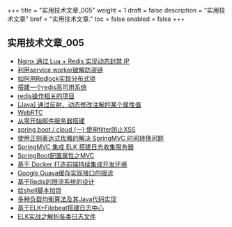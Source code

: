 +++
title = "实用技术文章_005"
weight = 1
draft = false
description = "实用技术文章"
bref = "实用技术文章."
toc = false
enabled = false
+++

## 实用技术文章_005
- [Nginx 通过 Lua + Redis 实现动态封禁 IP](http://www.jianshu.com/p/20b6883e62ea)
- [利用service worker破解防盗链](https://juejin.im/post/58dcb1c361ff4b006b042b70)
- [如何用Redlock实现分布式锁](http://blog.csdn.net/forezp/article/details/70305336)
- [搭建一个redis高可用系统](http://www.jianshu.com/p/c2ab606b00b7)
- [redis操作相关的项目](https://github.com/wgd12389/redisses)
- [[Java] 通过反射，动态修改注解的某个属性值](https://segmentfault.com/a/1190000011213222)
- [WebRTC](https://codelabs.developers.google.com/codelabs/webrtc-web/#0)
- [从零开始邮件服务器搭建](http://www.jianshu.com/p/610d9bf0ae8b)
- [spring boot / cloud (一) 使用filter防止XSS](https://my.oschina.net/wangkang80/blog/908070)
- [使用正则表达式优雅的解决 SpringMVC 时间转换问题](https://juejin.im/post/594a37a7128fe1006a663a3b)
- [SpringMVC 集成 ELK 搭建日志收集服务器](http://www.ciphermagic.cn/springmvc-elk.html)
- [SpringBoot配置属性之MVC](https://segmentfault.com/a/1190000004315890)
- [基于 Docker 打造前端持续集成开发环境](https://juejin.im/post/5a142d7b6fb9a0451170c2c7)
- [Google Guava缓存实现接口的限流](https://www.cnblogs.com/sunp823/p/5601395.html)
- [基于Redis的限流系统的设计](https://www.zybuluo.com/kay2/note/949160)
- [给shell脚本加锁](http://blog.guoyb.com/2017/09/16/flock/?hmsr=toutiao.io&utm_medium=toutiao.io&utm_source=toutiao.io)
- [多种负载均衡算法及其Java代码实现](https://www.duzhi.me/article/864.html?hmsr=toutiao.io&utm_medium=toutiao.io&utm_source=toutiao.io)
- [基于ELK+Filebeat搭建日志中心](https://github.com/jasonGeng88/blog/blob/master/201703/elk.md)
- [ELK实战之解析各类日志文件](https://github.com/jasonGeng88/blog/blob/master/201703/elk_parse_log.md)
